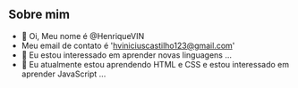 ## Sobre mim

- 👋 Oi, Meu nome é @HenriqueVIN
- Meu email de contato é 'hviniciuscastilho123@gmail.com'
- 👀 Eu estou interessado em aprender novas linguagens ...
- 🌱 Eu atualmente estou aprendendo HTML e CSS e estou interessado em aprender JavaScript ...

<!---
HenriqueVIN/HenriqueVIN is a ✨ special ✨ repository because its `README.md` (this file) appears on your GitHub profile.
You can click the Preview link to take a look at your changes.
--->
